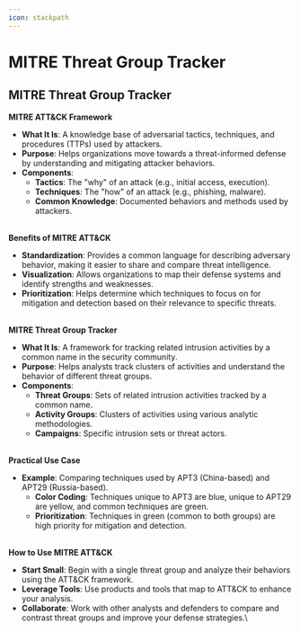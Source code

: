 ```yaml
---
icon: stackpath
---
```


# MITRE Threat Group Tracker

## MITRE Threat Group Tracker



**MITRE ATT\&CK Framework**

* **What It Is**: A knowledge base of adversarial tactics, techniques, and procedures (TTPs) used by attackers.
* **Purpose**: Helps organizations move towards a threat-informed defense by understanding and mitigating attacker behaviors.
* **Components**:
  * **Tactics**: The "why" of an attack (e.g., initial access, execution).
  * **Techniques**: The "how" of an attack (e.g., phishing, malware).
  * **Common Knowledge**: Documented behaviors and methods used by attackers.

\
**Benefits of MITRE ATT\&CK**

* **Standardization**: Provides a common language for describing adversary behavior, making it easier to share and compare threat intelligence.
* **Visualization**: Allows organizations to map their defense systems and identify strengths and weaknesses.
* **Prioritization**: Helps determine which techniques to focus on for mitigation and detection based on their relevance to specific threats.

\
**MITRE Threat Group Tracker**

* **What It Is**: A framework for tracking related intrusion activities by a common name in the security community.
* **Purpose**: Helps analysts track clusters of activities and understand the behavior of different threat groups.
* **Components**:
  * **Threat Groups**: Sets of related intrusion activities tracked by a common name.
  * **Activity Groups**: Clusters of activities using various analytic methodologies.
  * **Campaigns**: Specific intrusion sets or threat actors.

\
**Practical Use Case**

* **Example**: Comparing techniques used by APT3 (China-based) and APT29 (Russia-based).
  * **Color Coding**: Techniques unique to APT3 are blue, unique to APT29 are yellow, and common techniques are green.
  * **Prioritization**: Techniques in green (common to both groups) are high priority for mitigation and detection.

\
**How to Use MITRE ATT\&CK**

* **Start Small**: Begin with a single threat group and analyze their behaviors using the ATT\&CK framework.
* **Leverage Tools**: Use products and tools that map to ATT\&CK to enhance your analysis.
* **Collaborate**: Work with other analysts and defenders to compare and contrast threat groups and improve your defense strategies.\


